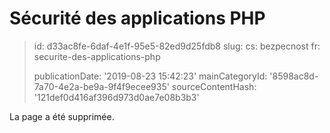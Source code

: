 Sécurité des applications PHP
=============================

> id: d33ac8fe-6daf-4e1f-95e5-82ed9d25fdb8
> slug:
> 	cs: bezpecnost
> 	fr: securite-des-applications-php
> 
> publicationDate: '2019-08-23 15:42:23'
> mainCategoryId: '8598ac8d-7a70-4e2a-be9a-9f4f9ecee935'
> sourceContentHash: '121def0d416af396d973d0ae7e08b3b3'

La page a été supprimée.
